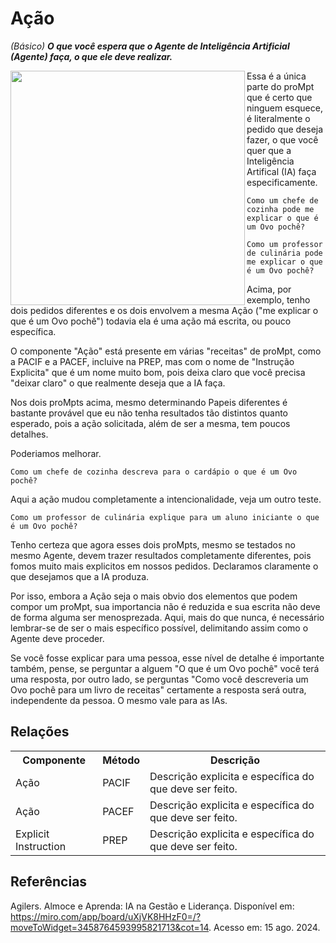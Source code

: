 # Ação
*(Básico)*
***O que você espera que o Agente de Inteligência Artificial (Agente) faça, o que ele deve realizar.***

<img src="https://github.com/user-attachments/assets/b55d8725-a8db-4145-acab-1205f425419d" align="left" width="375" height="375">

Essa é a única parte do proMpt que é certo que ninguem esquece, é literalmente o pedido que deseja fazer, o que você quer que a Inteligência Artifical (IA) faça especificamente.
```
Como um chefe de cozinha pode me explicar o que é um Ovo pochê?
```
```
Como um professor de culinária pode me explicar o que é um Ovo pochê?
```
Acima, por exemplo, tenho dois pedidos diferentes e os dois envolvem a mesma Ação ("me explicar o que é um Ovo pochê") todavia ela é uma ação má escrita, ou pouco específica.

O componente "Ação" está presente em várias "receitas" de proMpt, como a PACIF e a PACEF, incluive na PREP, mas com o nome de "Instrução Explicita" que é um nome muito bom, pois deixa claro que você precisa "deixar claro" o que realmente deseja que a IA faça.

Nos dois proMpts acima, mesmo determinando Papeis diferentes é bastante provável que eu não tenha resultados tão distintos quanto esperado, pois a ação solicitada, além de ser a mesma, tem poucos detalhes.

Poderiamos melhorar.
```
Como um chefe de cozinha descreva para o cardápio o que é um Ovo pochê?
```

Aqui a ação mudou completamente a intencionalidade, veja um outro teste.
```
Como um professor de culinária explique para um aluno iniciante o que é um Ovo pochê?
```

Tenho certeza que agora esses dois proMpts, mesmo se testados no mesmo Agente, devem trazer resultados completamente diferentes, pois fomos muito mais explicitos em nossos pedidos. Declaramos claramente o que desejamos que a IA produza.

Por isso, embora a Ação seja o mais obvio dos elementos que podem compor um proMpt, sua importancia não é reduzida e sua escrita não deve de forma alguma ser menosprezada. Aqui, mais do que nunca, é necessário lembrar-se de ser o mais específico possível, delimitando assim como o Agente deve proceder.

Se você fosse explicar para uma pessoa, esse nível de detalhe é importante também, pense, se perguntar a alguem "O que é um Ovo pochê" você terá uma resposta, por outro lado, se perguntas "Como você descreveria um Ovo pochê para um livro de receitas" certamente a resposta será outra, independente da pessoa. O mesmo vale para as IAs.

## Relações
<table>
<tr>
  <th>Componente</th>	<th>Método</th>	<th>Descrição</th>
</tr>
<tr>
  <td>Ação</td><td>PACIF</td><td>	Descrição explicita e específica do que deve ser feito.</td>
</tr>
  <tr>
  <td>Ação</td><td>PACEF</td><td>	Descrição explicita e específica do que deve ser feito.</td>
</tr>
<tr>
  <td>Explicit Instruction</td><td>PREP</td><td> Descrição explicita e específica do que deve ser feito.</td>
</tr>
</table>

## Referências
Agilers. Almoce e Aprenda: IA na Gestão e Liderança. Disponível em: https://miro.com/app/board/uXjVK8HHzF0=/?moveToWidget=3458764593995821713&cot=14. Acesso em: 15 ago. 2024.
